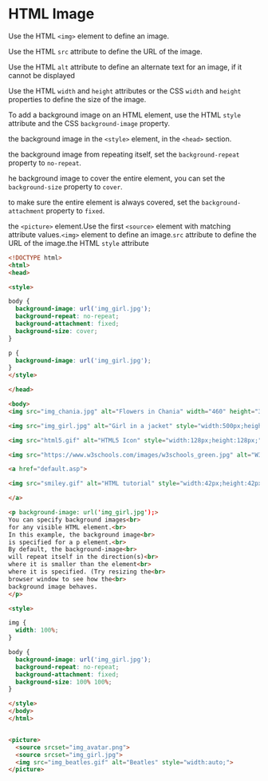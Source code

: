 # HTML Image

Use the HTML `<img>` element to define an image.

Use the HTML `src` attribute to define the URL of the image.

Use the HTML `alt` attribute to define an alternate text for an image, if it cannot be displayed

Use the HTML `width` and `height` attributes or the CSS `width` and `height` properties to define the size of the image.

To add a background image on an HTML element, use the HTML `style` attribute and the CSS `background-image` property.

the background image in the `<style>` element, in the `<head>` section.

the background image from repeating itself, set the `background-repeat` property to `no-repeat`.

he background image to cover the entire element, you can set the `background-size` property to `cover`.

to make sure the entire element is always covered, set the `background-attachment` property to `fixed`.

the `<picture>` element.Use the first `<source>` element with matching attribute values.`<img>` element to define an image.`src` attribute to define the URL of the image.the HTML `style` attribute

```html
<!DOCTYPE html>
<html>
<head>

<style>

body {
  background-image: url('img_girl.jpg');
  background-repeat: no-repeat;
  background-attachment: fixed;
  background-size: cover;
}

p {
  background-image: url('img_girl.jpg');
}
</style>

</head>

<body>
<img src="img_chania.jpg" alt="Flowers in Chania" width="460" height="345">

<img src="img_girl.jpg" alt="Girl in a jacket" style="width:500px;height:600px;">

<img src="html5.gif" alt="HTML5 Icon" style="width:128px;height:128px;">

<img src="https://www.w3schools.com/images/w3schools_green.jpg" alt="W3Schools.com">

<a href="default.asp">

<img src="smiley.gif" alt="HTML tutorial" style="width:42px;height:42px;">

</a>

<p background-image: url('img_girl.jpg');>
You can specify background images<br>
for any visible HTML element.<br>
In this example, the background image<br>
is specified for a p element.<br>
By default, the background-image<br>
will repeat itself in the direction(s)<br>
where it is smaller than the element<br>
where it is specified. (Try resizing the<br>
browser window to see how the<br>
background image behaves.
</p>

<style>

img {
  width: 100%;
}

body {
  background-image: url('img_girl.jpg');
  background-repeat: no-repeat;
  background-attachment: fixed; 
  background-size: 100% 100%;
}

</style>
</body>
</html>
```

```html

<picture>
  <source srcset="img_avatar.png">
  <source srcset="img_girl.jpg">
  <img src="img_beatles.gif" alt="Beatles" style="width:auto;">
</picture>
```
